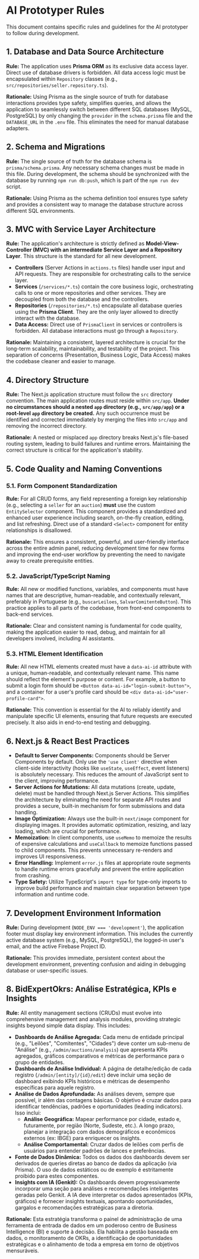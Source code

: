 # AI Prototyper Rules

This document contains specific rules and guidelines for the AI prototyper to follow during development.

## 1. Database and Data Source Architecture

**Rule:** The application uses **Prisma ORM** as its exclusive data access layer. Direct use of database drivers is forbidden. All data access logic must be encapsulated within `Repository` classes (e.g., `src/repositories/seller.repository.ts`).

**Rationale:** Using Prisma as the single source of truth for database interactions provides type safety, simplifies queries, and allows the application to seamlessly switch between different SQL databases (MySQL, PostgreSQL) by only changing the `provider` in the `schema.prisma` file and the `DATABASE_URL` in the `.env` file. This eliminates the need for manual database adapters.

## 2. Schema and Migrations

**Rule:** The single source of truth for the database schema is `prisma/schema.prisma`. Any necessary schema changes must be made in this file. During development, the schema should be synchronized with the database by running `npm run db:push`, which is part of the `npm run dev` script.

**Rationale:** Using Prisma as the schema definition tool ensures type safety and provides a consistent way to manage the database structure across different SQL environments.

## 3. MVC with Service Layer Architecture

**Rule:** The application's architecture is strictly defined as **Model-View-Controller (MVC) with an intermediate Service Layer and a Repository Layer**. This structure is the standard for all new development.
- **Controllers** (Server Actions in `actions.ts` files) handle user input and API requests. They are responsible for orchestrating calls to the service layer.
- **Services** (`/services/*.ts`) contain the core business logic, orchestrating calls to one or more repositories and other services. They are decoupled from both the database and the controllers.
- **Repositories** (`/repositories/*.ts`) encapsulate all database queries using the **Prisma Client**. They are the only layer allowed to directly interact with the database.
- **Data Access:** Direct use of `PrismaClient` in services or controllers is forbidden. All database interactions must go through a `Repository`.

**Rationale:** Maintaining a consistent, layered architecture is crucial for the long-term scalability, maintainability, and testability of the project. This separation of concerns (Presentation, Business Logic, Data Access) makes the codebase cleaner and easier to manage.

## 4. Directory Structure

**Rule:** The Next.js application structure must follow the `src` directory convention. The main application routes must reside within `src/app`. **Under no circumstances should a nested `app` directory (e.g., `src/app/app`) or a root-level `app` directory be created.** Any such occurrence must be identified and corrected immediately by merging the files into `src/app` and removing the incorrect directory.

**Rationale:** A nested or misplaced `app` directory breaks Next.js's file-based routing system, leading to build failures and runtime errors. Maintaining the correct structure is critical for the application's stability.

## 5. Code Quality and Naming Conventions

### 5.1. Form Component Standardization

**Rule:** For all CRUD forms, any field representing a foreign key relationship (e.g., selecting a `seller` for an `auction`) **must** use the custom `EntitySelector` component. This component provides a standardized and enhanced user experience including search, on-the-fly creation, editing, and list refreshing. Direct use of a standard `<Select>` component for entity relationships is disallowed.

**Rationale:** This ensures a consistent, powerful, and user-friendly interface across the entire admin panel, reducing development time for new forms and improving the end-user workflow by preventing the need to navigate away to create prerequisite entities.

### 5.2. JavaScript/TypeScript Naming

**Rule:** All new or modified functions, variables, and components must have names that are descriptive, human-readable, and contextually relevant, preferably in Portuguese (e.g., `buscarLeiloes`, `SalvarComitenteButton`). This practice applies to all parts of the codebase, from front-end components to back-end services.

**Rationale:** Clear and consistent naming is fundamental for code quality, making the application easier to read, debug, and maintain for all developers involved, including AI assistants.

### 5.3. HTML Element Identification

**Rule:** All new HTML elements created must have a `data-ai-id` attribute with a unique, human-readable, and contextually relevant name. This name should reflect the element's purpose or content. For example, a button to submit a login form should be `<Button data-ai-id="login-submit-button">`, and a container for a user's profile card should be `<div data-ai-id="user-profile-card">`.

**Rationale:** This convention is essential for the AI to reliably identify and manipulate specific UI elements, ensuring that future requests are executed precisely. It also aids in end-to-end testing and debugging.

## 6. Next.js & React Best Practices

-   **Default to Server Components:** Components should be Server Components by default. Only use the `'use client'` directive when client-side interactivity (hooks like `useState`, `useEffect`, event listeners) is absolutely necessary. This reduces the amount of JavaScript sent to the client, improving performance.
-   **Server Actions for Mutations:** All data mutations (create, update, delete) must be handled through Next.js Server Actions. This simplifies the architecture by eliminating the need for separate API routes and provides a secure, built-in mechanism for form submissions and data handling.
-   **Image Optimization:** Always use the built-in `next/image` component for displaying images. It provides automatic optimization, resizing, and lazy loading, which are crucial for performance.
-   **Memoization:** In client components, use `useMemo` to memoize the results of expensive calculations and `useCallback` to memoize functions passed to child components. This prevents unnecessary re-renders and improves UI responsiveness.
-   **Error Handling:** Implement `error.js` files at appropriate route segments to handle runtime errors gracefully and prevent the entire application from crashing.
-   **Type Safety:** Utilize TypeScript's `import type` for type-only imports to improve build performance and maintain clear separation between type information and runtime code.

## 7. Development Environment Information

**Rule:** During development (`NODE_ENV === 'development'`), the application footer must display key environment information. This includes the currently active database system (e.g., MySQL, PostgreSQL), the logged-in user's email, and the active Firebase Project ID.

**Rationale:** This provides immediate, persistent context about the development environment, preventing confusion and aiding in debugging database or user-specific issues.

## 8. BidExpertOkrs: Análise Estratégica, KPIs e Insights

**Rule:** All entity management sections (CRUDs) must evolve into comprehensive management and analysis modules, providing strategic insights beyond simple data display. This includes:

-   **Dashboards de Análise Agregada:** Cada menu de entidade principal (e.g., "Leilões", "Comitentes", "Cidades") deve conter um sub-menu de "Análise" (e.g., `/admin/auctions/analysis`) que apresenta KPIs agregados, gráficos comparativos e métricas de performance para o grupo de entidades.
-   **Dashboards de Análise Individual:** A página de detalhe/edição de cada registro (`/admin/[entity]/{id}/edit`) deve incluir uma seção de dashboard exibindo KPIs históricos e métricas de desempenho específicas para aquele registro.
-   **Análise de Dados Aprofundada:** As análises devem, sempre que possível, ir além das contagens básicas. O objetivo é cruzar dados para identificar tendências, padrões e oportunidades (leading indicators). Isso inclui:
    -   **Análise Geográfica:** Mapear performance por cidade, estado e, futuramente, por região (Norte, Sudeste, etc.). A longo prazo, planejar a integração com dados demográficos e econômicos externos (ex: IBGE) para enriquecer os insights.
    -   **Análise Comportamental:** Cruzar dados de leilões com perfis de usuários para entender padrões de lances e preferências.
-   **Fonte de Dados Dinâmica:** Todos os dados dos dashboards devem ser derivados de queries diretas ao banco de dados da aplicação (via Prisma). O uso de dados estáticos ou de exemplo é estritamente proibido para estes componentes.
-   **Insights com IA (Genkit):** Os dashboards devem progressivamente incorporar uma seção para análises e recomendações inteligentes geradas pelo Genkit. A IA deve interpretar os dados apresentados (KPIs, gráficos) e fornecer insights textuais, apontando oportunidades, gargalos e recomendações estratégicas para a diretoria.

**Rationale:** Esta estratégia transforma o painel de administração de uma ferramenta de entrada de dados em um poderoso centro de Business Intelligence (BI) e suporte à decisão. Ela habilita a gestão baseada em dados, o monitoramento de OKRs, a identificação de oportunidades estratégicas e o alinhamento de toda a empresa em torno de objetivos mensuráveis.
